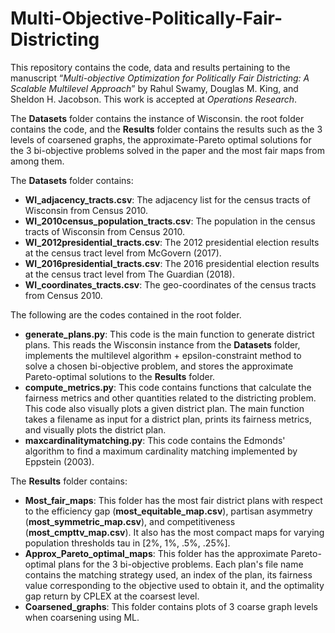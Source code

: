 # Multi-Objective-Politically-Fair-Districting

This repository contains the code, data and results pertaining to the manuscript “_Multi-objective Optimization for Politically Fair Districting: A Scalable Multilevel Approach_” by Rahul Swamy, Douglas M. King, and Sheldon H. Jacobson. This work is accepted at _Operations Research_.

The **Datasets** folder contains the instance of Wisconsin. the root folder contains the code, and the **Results** folder contains the results such as the 3 levels of coarsened graphs, the approximate-Pareto optimal solutions for the 3 bi-objective problems solved in the paper and the most fair maps from among them.

The **Datasets** folder contains:
- **WI_adjacency_tracts.csv**: The adjacency list for the census tracts of Wisconsin from Census 2010.
- **WI_2010census_population_tracts.csv**: The population in the census tracts of Wisconsin from Census 2010.
- **WI_2012presidential_tracts.csv**: The 2012 presidential election results at the census tract level from McGovern (2017).
- **WI_2016presidential_tracts.csv**: The 2016 presidential election results at the census tract level from The Guardian (2018).
- **WI_coordinates_tracts.csv**: The geo-coordinates of the census tracts from Census 2010.


The following are the codes contained in the root folder.
- **generate_plans.py**: This code is the main function to generate district plans. This reads the Wisconsin instance from the **Datasets** folder, implements the multilevel algorithm + epsilon-constraint method to solve a chosen bi-objective problem, and stores the approximate Pareto-optimal solutions to the **Results** folder.
- **compute_metrics.py**: This code contains functions that calculate the fairness metrics and other quantities related to the districting problem. This code also visually plots a given district plan. The main function takes a filename as input for a district plan, prints its fairness metrics, and visually plots the district plan.
- **maxcardinalitymatching.py**: This code contains the Edmonds' algorithm to find a maximum cardinality matching implemented by Eppstein (2003).

The **Results** folder contains:
- **Most_fair_maps**: This folder has the most fair district plans with respect to the efficiency gap (**most_equitable_map.csv**), partisan asymmetry (**most_symmetric_map.csv**), and competitiveness (**most_cmpttv_map.csv**). It also has the most compact maps for varying population thresholds tau in [2%, 1%, .5%, .25%].
- **Approx_Pareto_optimal_maps**: This folder has the approximate Pareto-optimal plans for the 3 bi-objective problems. Each plan's file name contains the matching strategy used, an index of the plan, its fairness value corresponding to the objective used to obtain it, and the optimality gap return by CPLEX at the coarsest level. 
- **Coarsened_graphs**: This folder contains plots of 3 coarse graph levels when coarsening using ML.
